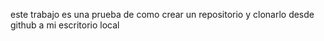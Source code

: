 este trabajo es una prueba de como crear un repositorio y clonarlo desde github a mi escritorio local